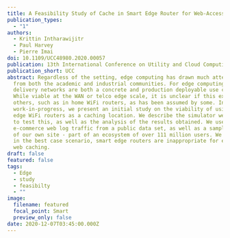 ```yaml
---
title: A Feasibility Study of Cache in Smart Edge Router for Web-Access Accelerator
publication_types:
  - "1"
authors:
  - Krittin Intharawijitr
  - Paul Harvey
  - Pierre Imai
doi: 10.1109/UCC48980.2020.00057
publication: 13th International Conference on Utility and Cloud Computing 2020
publication_short: UCC
abstract: Regardless of the setting, edge computing has drawn much attention
  from both the academic and industrial communities. For edge computing, content
  delivery networks are both a concrete and production deployable use case.
  While viable at the WAN or telco edge scale, it is unclear if this extends to
  others, such as in home WiFi routers, as has been assumed by some. In this
  work-in-progress, we present an initial study on the viability of using smart
  edge WiFi routers as a caching location. We describe the simulator we created
  to test this, as well as the analysis of the results obtained. We use 1 day of
  e-commerce web log traffic from a public data set, as well as a sampled subset
  of our own site - part of an ecosystem of over 111 million users. We show that
  in the best case scenario, smart edge routers are inappropriate for e-commerce
  web caching.
draft: false
featured: false
tags:
  - Edge
  - study
  - feasibilty
  - ""
image:
  filename: featured
  focal_point: Smart
  preview_only: false
date: 2020-12-07T03:45:00.000Z
---
```

